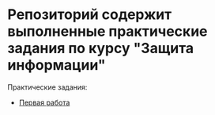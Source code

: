 # Репозиторий содержит выполненные практические задания по курсу "Защита информации"

Практические задания:
- [Первая работа](/infosec/infsec-polytech/lab1/README.md)